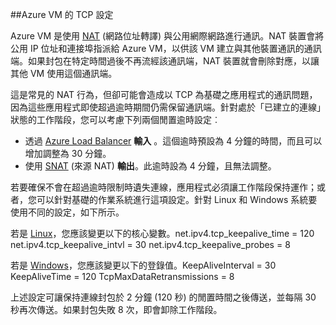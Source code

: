##Azure VM 的 TCP 設定

Azure VM 是使用 [NAT][nat] \(網路位址轉譯) 與公用網際網路進行通訊。NAT 裝置會將公用 IP 位址和連接埠指派給 Azure VM，以供該 VM 建立與其他裝置通訊的通訊端。如果封包在特定時間過後不再流經該通訊端，NAT 裝置就會刪除對應，以讓其他 VM 使用這個通訊端。

這是常見的 NAT 行為，但卻可能會造成以 TCP 為基礎之應用程式的通訊問題，因為這些應用程式即使超過逾時期間仍需保留通訊端。針對處於「已建立的連線」狀態的工作階段，您可以考慮下列兩個閒置逾時設定︰

- 透過 [Azure Load Balancer][azure-lb-timeout] **輸入** 。這個逾時預設為 4 分鐘的時間，而且可以增加調整為 30 分鐘。
- 使用 [SNAT][snat] \(來源 NAT) **輸出**。此逾時設為 4 分鐘，且無法調整。

若要確保不會在超過逾時限制時遺失連線，應用程式必須讓工作階段保持運作；或者，您可以針對基礎的作業系統進行這項設定。針對 Linux 和 Windows 系統要使用不同的設定，如下所示。

若是 [Linux][linux]，您應該變更以下的核心變數。net.ipv4.tcp\_keepalive\_time = 120 net.ipv4.tcp\_keepalive\_intvl = 30 net.ipv4.tcp\_keepalive\_probes = 8
 
若是 [Windows][windows]，您應該變更以下的登錄值。KeepAliveInterval = 30 KeepAliveTime = 120 TcpMaxDataRetransmissions = 8


上述設定可讓保持連線封包於 2 分鐘 (120 秒) 的閒置時間之後傳送，並每隔 30 秒再次傳送。如果封包失敗 8 次，即會卸除工作階段。

<!-- links -->
[nat]: http://computer.howstuffworks.com/nat.htm
[snat]: ../load-balancer/load-balancer-overview.md/#source-nat
[linux]: http://tldp.org/HOWTO/TCP-Keepalive-HOWTO/usingkeepalive.html
[windows]: http://blogs.technet.com/b/nettracer/archive/2010/06/03/things-that-you-may-want-to-know-about-tcp-keepalives.aspx
[azure-lb-timeout]: ../load-balancer/load-balancer-tcp-idle-timeout.md